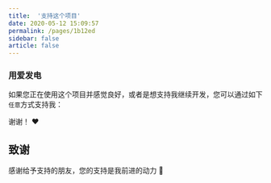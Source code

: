 ```yaml
---
title:  '支持这个项目'
date: 2020-05-12 15:09:57
permalink: /pages/1b12ed
sidebar: false
article: false
---
```

### 用爱发电
如果您正在使用这个项目并感觉良好，或者是想支持我继续开发，您可以通过如下`任意`方式支持我：


谢谢！ :heart:

## 致谢
感谢给予支持的朋友，您的支持是我前进的动力 🎉
